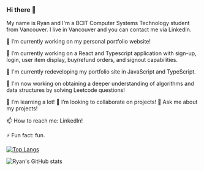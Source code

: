 ### Hi there 👋

My name is Ryan and I'm a BCIT Computer Systems Technology student from Vancouver. I live in Vancouver and you can contact me via LinkedIn.

🔭 I’m currently working on my personal portfolio website!

🔭 I’m currently working on a React and Typescript application with sign-up, login, user item display, buy/refund orders, and signout capabilities. 

🔭 I'm currently redeveloping my portfolio site in JavaScript and TypeScript. 

🔭 I'm now working on obtaining a deeper understanding of algorithms and data structures by solving Leetcode questions!

🌱 I’m learning a lot! 👯 I’m looking to collaborate on projects! 💬 Ask me about my projects!

📫 How to reach me: LinkedIn! 

⚡ Fun fact: fun.


[![Top Langs](https://github-readme-stats.vercel.app/api/top-langs/?username=ryancarnegie)](https://github.com/ryancarnegie/github-readme-stats)

![Ryan's GitHub stats](https://github-readme-stats.vercel.app/api?username=ryancarnegie&theme=dark&show_icons=true)
